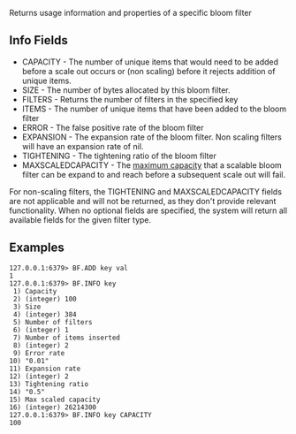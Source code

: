 Returns usage information and properties of a specific bloom filter

## Info Fields

* CAPACITY - The number of unique items that would need to be added before a scale out occurs or (non scaling) before it rejects addition of unique items. 
* SIZE - The number of bytes allocated by this bloom filter.
* FILTERS - Returns the number of filters in the specified key
* ITEMS - The number of unique items that have been added to the bloom filter
* ERROR - The false positive rate of the bloom filter
* EXPANSION - The expansion rate of the bloom filter. Non scaling filters will have an expansion rate of nil.
* TIGHTENING - The tightening ratio of the bloom filter
* MAXSCALEDCAPACITY - The [maximum capacity](../topics/bloomfilters.md) that a scalable bloom filter can be expand to and reach before a subsequent scale out will fail.

For non-scaling filters, the TIGHTENING and MAXSCALEDCAPACITY fields are not applicable and will not be returned, as they don't provide relevant functionality. When no optional fields are specified, the system will return all available fields for the given filter type.

## Examples

```
127.0.0.1:6379> BF.ADD key val
1
127.0.0.1:6379> BF.INFO key
 1) Capacity
 2) (integer) 100
 3) Size
 4) (integer) 384
 5) Number of filters
 6) (integer) 1
 7) Number of items inserted
 8) (integer) 2
 9) Error rate
10) "0.01"
11) Expansion rate
12) (integer) 2
13) Tightening ratio
14) "0.5"
15) Max scaled capacity
16) (integer) 26214300
127.0.0.1:6379> BF.INFO key CAPACITY
100
```